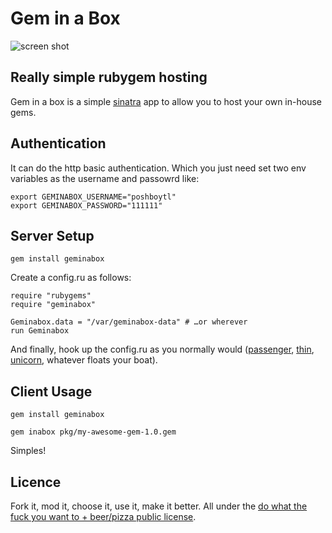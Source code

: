 # Gem in a Box

![screen shot](http://i50.tinypic.com/2yknxnr.png)

## Really simple rubygem hosting

Gem in a box is a simple [sinatra][sinatra] app to allow you to host your own in-house gems.

## Authentication

It can do the http basic authentication.
Which you just need set two env variables as the username and passowrd like:

    export GEMINABOX_USERNAME="poshboytl"
    export GEMINABOX_PASSWORD="111111"

## Server Setup

    gem install geminabox

Create a config.ru as follows:

    require "rubygems"
    require "geminabox"

    Geminabox.data = "/var/geminabox-data" # …or wherever
    run Geminabox

And finally, hook up the config.ru as you normally would ([passenger][passenger], [thin][thin], [unicorn][unicorn], whatever floats your boat).


## Client Usage

    gem install geminabox

    gem inabox pkg/my-awesome-gem-1.0.gem

Simples!

## Licence

Fork it, mod it, choose it, use it, make it better. All under the [do what the fuck you want to + beer/pizza public license][WTFBPPL].

[WTFBPPL]: http://tomlea.co.uk/WTFBPPL.txt
[sinatra]: http://www.sinatrarb.com/
[passenger]: http://www.modrails.com/
[thin]: http://code.macournoyer.com/thin/
[unicorn]: http://unicorn.bogomips.org/
